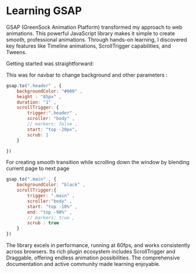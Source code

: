 # Learning GSAP

GSAP (GreenSock Animation Platform) transformed my approach to web animations. This powerful JavaScript library makes it simple to create smooth, professional animations. Through hands-on learning, I discovered key features like Timeline animations, ScrollTrigger capabilities, and Tweens.

Getting started was straightforward:

This was for navbar to change background and other parameters :

```javascript
gsap.to(".header" , {
    backgroundColor: "#000" ,
    height : "85px" ,
    duration: "1" ,
    scrollTrigger: {
        trigger:".header" ,
        scroller: "body" ,
        // markers: false ,
        start: "top -20px", 
        scrub: 1
    }

})
```


For creating smooth transition while scrolling down the 
window by blending current page to next page 
```javascript
gsap.to(".main" , {
    backgroundColor: "black" ,
    scrollTrigger:{
        trigger: ".main" ,
        scroller:"body" ,
        start: "top -10%" ,
        end: "top -90%" ,
        // markers: true ,
        scrub : true
    }
})
```



The library excels in performance, running at 60fps, and works consistently across browsers. Its rich plugin ecosystem includes ScrollTrigger and Draggable, offering endless animation possibilities. The comprehensive documentation and active community made learning enjoyable.
